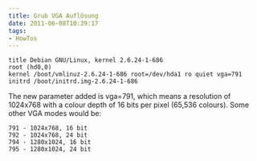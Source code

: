 ```yaml
---
title: Grub VGA Auflösung
date: 2011-06-08T10:39:17
tags: 
- HowTos
---
```


```
title Debian GNU/Linux, kernel 2.6.24-1-686
root (hd0,0)
kernel /boot/vmlinuz-2.6.24-1-686 root=/dev/hda1 ro quiet vga=791
initrd /boot/initrd.img-2.6.24-1-686
```

The new parameter added is vga=791, which means a resolution of 1024x768
with a colour depth of 16 bits per pixel (65,536 colours). Some other VGA
modes would be:

```
791 - 1024x768, 16 bit
792 - 1024x768, 24 bit
794 - 1280x1024, 16 bit
795 - 1280x1024, 24 bit
```